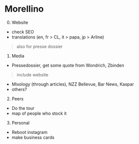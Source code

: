 # Morellino

0. Website
* check SEO
* translations (en, fr > CL, it > papa, jp > Arline)
> also for presse dossier

1. Media
* Pressedossier, get some quote from Wondrich, Zbinden
> include website
* Mixology (through articles), NZZ Bellevue, Bar News, Kaspar
* others?

2. Peers
* Do the tour
* map of people who stock it

3. Personal
* Reboot instagram
* make business cards